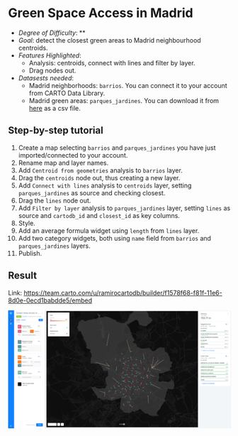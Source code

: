 # Green Space Access in Madrid<a name="access"></a>

* *Degree of Difficulty*: **
* *Goal*: detect the closest green areas to Madrid neighbourhood centroids.
* *Features Highlighted*:
  * Analysis: centroids, connect with lines and filter by layer.
  * Drag nodes out.
* *Datasests needed*:
  * Madrid neighborhoods: `barrios`. You can connect it to your account from CARTO Data Library.
  * Madrid green areas: `parques_jardines`. You can download it from [here](https://team.carto.com/u/ramirocartodb/tables/builder-demo.parques_jardines/public/table) as a csv file.

## Step-by-step tutorial<a name="access"></a>

1. Create a map selecting `barrios` and `parques_jardines` you have just imported/connected to your account.
2. Rename map and layer names.
3. Add `Centroid from geometries` analysis to `barrios` layer.
4. Drag the `centroids` node out, thus creating a new layer.
5. Add `Connect with lines` analysis to `centroids` layer, setting `parques_jardines` as source and checking closest. 
6. Drag the `lines` node out.
7. Add `Filter by layer` analysis to `parques_jardines` layer, setting `lines` as source and `cartodb_id` and `closest_id` as key columns.
8. Style.
9. Add an average formula widget using `length` from `lines` layer.
10. Add two category widgets, both using `name` field from `barrios` and `parques_jardines` layers.
11. Publish.

## Result

Link: https://team.carto.com/u/ramirocartodb/builder/f1578f68-f81f-11e6-8d0e-0ecd1babdde5/embed

![access](imgs/access/access.png)
